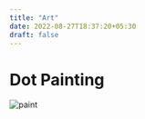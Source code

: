 ```yaml
---
title: "Art"
date: 2022-08-27T18:37:20+05:30
draft: false
---
```


# Dot Painting

![paint](/images/dot-painting.jpg)